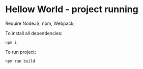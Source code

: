 # Hellow World - project running

Require NodeJS, npm, Webpack;

To install all dependencies:
```
npm i
```

To run project:

```
npm run build
```